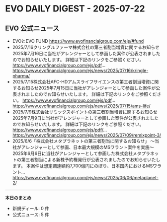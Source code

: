 # EVO DAILY DIGEST - 2025-07-22

## EVO 公式ニュース
- EVOとEVO FUND
https://www.evofinancialgroup.com/ejs/#fund
- 2025/7/16クリングルファーマ株式会社の第三者割当増資に関するお知らせ2025年7月16日に当社がアレンジャーとして参画した案件が公表されましたのでお知らせいたします。 詳細は下記のリンクをご参照ください。 https://www.evofinancialgroup.com/ejs/pdf...
https://www.evofinancialgroup.com/ejs/news/2025/07/16/kringle-pharma/
- 2025/7/15株式会社AFC-HDアムスライフサイエンスの第三者割当増資に関するお知らせ2025年7月15日に当社がアレンジャーとして参画した案件が公表されましたのでお知らせいたします。 詳細は下記のリンクをご参照ください。 https://www.evofinancialgroup.com/ejs/pdf...
https://www.evofinancialgroup.com/ejs/news/2025/07/15/ams-life/
- 2025/7/9株式会社リミックスポイントの第三者割当増資に関するお知らせ2025年7月9日に当社がアレンジャーとして参画した案件が公表されましたのでお知らせいたします。 詳細は下記のリンクをご参照ください。 https://www.evofinancialgroup.com/ejs/pdf/...
https://www.evofinancialgroup.com/ejs/news/2025/07/09/remixpoint-3/
- 2025/6/6「株式会社メタプラネットの第三者割当に関するお知らせ」 ～当社がアレンジャーとして参画、日本最大規模のMSワラント案件を実施～2025年6月6日に当社がアレンジャーとして参画した株式会社メタプラネットの第三者割当による新株予約権発行が公表されましたのでお知らせいたします。 本案件は想定調達額約7,700億円にのぼり、日本国内におけるMSワラント...
https://www.evofinancialgroup.com/ejs/news/2025/06/06/metaplanet-2/

---
**本日のまとめ**  
- 新規ディール: 0 件  
- 公式ニュース: 5 件
